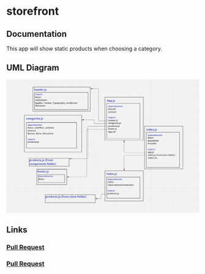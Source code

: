 # storefront

## Documentation

This app will show static products when choosing a category.

## UML Diagram

![](./images/lab36.PNG)

## Links

### [Pull Request]()

### [Pull Request]()